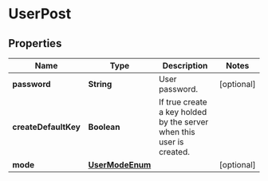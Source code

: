 
# UserPost

## Properties
Name | Type | Description | Notes
------------ | ------------- | ------------- | -------------
**password** | **String** | User password. |  [optional]
**createDefaultKey** | **Boolean** | If true create a key holded by the server when this user is created. | 
**mode** | [**UserModeEnum**](UserModeEnum.md) |  |  [optional]




